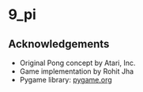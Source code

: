 # 9_pi
## Acknowledgements

- Original Pong concept by Atari, Inc.
- Game implementation by Rohit Jha
- Pygame library: [pygame.org](https://www.pygame.org/)
